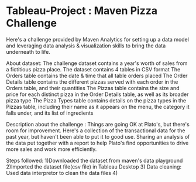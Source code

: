 # Tableau-Project : Maven Pizza Challenge
Here's a challenge provided by Maven Analytics for setting up a data model and leveraging data analysis & visualization skills to bring the data underneath to life. 

About dataset: The challenge dataset contains a year's worth of sales from a fictitious pizza place. 
The dataset contains 4 tables in CSV format
The Orders table contains the date & time that all table orders placed
The Order Details table contains the different pizzas served with each order in the Orders table, and their quantities
The Pizzas table contains the size and price for each distinct pizza in the Order Details table, as well as its broader pizza type
The Pizza Types table contains details on the pizza types in the Pizzas table, including their name as it appears on the menu, the category it falls under, and its list of ingredients

Description about the challenge :
Things are going OK at Plato's, but there's room for improvement. Here's a collection of the transactional data for the past year, but haven't been able to put it to good use. Sharing an analysis of the data put together with a report to help Plato's find opportunities to drive more sales and work more efficiently.

Steps followed:
1)Downloaded the dataset from maven's data playground
2)Imported the dataset file(csv file) in Tableau Desktop 
3) Data cleaning: Used data interpretor to clean the data files
4) 
